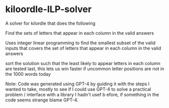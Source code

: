 # kiloordle-ILP-solver

A solver for kilordle that does the following

Find the sets of letters that appear in each column in the valid answers

Uses integer linear programming to find the smallest subset of the valid inputs that covers the set of letters that appear in each column in the valid answers

sort the solution such that the least likely to appear letters in each column are tested last, this lets us win faster if uncommon letter positions are not in the 1000 words today

Note: Code was generated using GPT-4 by guiding it with the steps I wanted to take, mostly to see if I could use GPT-4 to solve a practical problem / interface with a library I hadn't usef b efore, if something in the code seems strange blame GPT-4.
